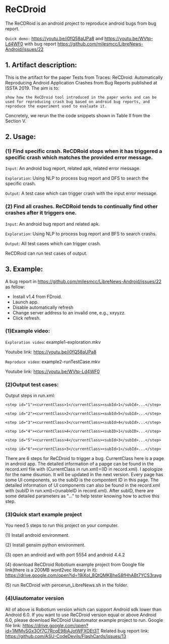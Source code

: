 # ReCDroid

The ReCDRoid is an android project to reproduce android bugs from bug report.

`Quick demo:`  https://youtu.be/i0fQ58aUPa8 and https://youtu.be/WVtp-Ld4WF0 with bug report https://github.com/milesmcc/LibreNews-Android/issues/22
           
## 1. Artifact description:
This is the artifact for the paper Tests from Traces:  ReCDroid: Automatically Reproducing Android
Application Crashes from Bug Reports published at ISSTA 2019. The aim is to:

    show how the ReCDroid tool introduced in the paper works and can be used for reproducing crash bug based on android bug reports, and reproduce the experiment used to evaluate it.

Concretely, we rerun the the code snippets shown in Table II from the Section V.

## 2. Usage:
### (1) Find specific crash. ReCDRoid stops when it has triggered a specific crash which matches the provided error message.
`Input`: An android bug report, related apk, related error message.

`Exploration`: Using NLP to process bug report and DFS to search the specific crash.

`Output`: A test case which can trigger crash with the input error message.


### (2) Find all crashes. ReCDRoid tends to continually find other crashes after it triggers one.
`Input`: An android bug report and related apk.

`Exploration`: Using NLP to process bug report and BFS to search crashs.

`Output`: All test cases which can trigger crash.

ReCDRoid can run test cases of output.

## 3. Example:
A bug report in https://github.com/milesmcc/LibreNews-Android/issues/22 as fellow:

- Install v1.4 from FDroid.
- Launch app.
- Disable automatically refresh
- Change server address to an invalid one, e.g., xxyyzz.
- Click refresh.



### (1)Example video:

`Exploration video`: example1-exploration.mkv

Youtube link: https://youtu.be/i0fQ58aUPa8

`Reproduce video`: example2-runTestCase.mkv

Youtube link: https://youtu.be/WVtp-Ld4WF0

### (2)Output test cases:
Output steps in run.xml: 

```
<step id="1"><currentClass>1</currentClass><subId>1</subId>...</step>
 
<step id="2"><currentClass>2</currentClass><subId>5</subId>...</step>

<step id="3"><currentClass>3</currentClass><subId>4</subId>...</step>

<step id="4"><currentClass>4</currentClass><subID>1</subID>...</step>

<step id="5"><currentClass>4</currentClass><subId>3</subId>...</step>

<step id="6"><currentClass>3</currentClass><subId>1</subId>...</step>
```

There are 6 steps for ReCDroid to trigger a bug. CurrentClass here is a page in android app. The detailed information of a papge can be found in the record.xml file with (CurrentClass in run.xml)=(ID in record.xml). I apologize for the name disunion. It will be updated in the next version. Every page has some UI components, so the subID is the compontent ID in this page. The detailed information of UI components can also be found in the record.xml with (subID in run.xml)=(runableID in record.xml). After subID, there are some detailed parameters as "..." to help tester knowing how to active this step.

### (3)Quick start example project
You need 5 steps to run this project on your computer.

(1) Install android environment.

(2) Install gensim python environment.

(3) open an android avd with port 5554 and android 4.4.2

(4) download ReCDroid Robotium example project from Google file link(there is a 200MB word2vec library in it): https://drive.google.com/open?id=19iXoI_8QtQMKBheS8fHhABt7YCS3rayg

(5) run ReCDroid with percerun_LibreNews.sh in the folder.

### (4)Uiautomator version
All of above is Robotium version which can support Android sdk lower than Android 6.0.
If you want to use ReCDroid version equal or above Android 6.0, please download ReCDroid Uiautomator example project to run. Google file link: https://drive.google.com/open?id=1lMMvSGx3Of7C7RcqE98iAJotWFXOEt3T
Related bug report link: https://github.com/ASU-CodeDevils/FlashCards/issues/13
